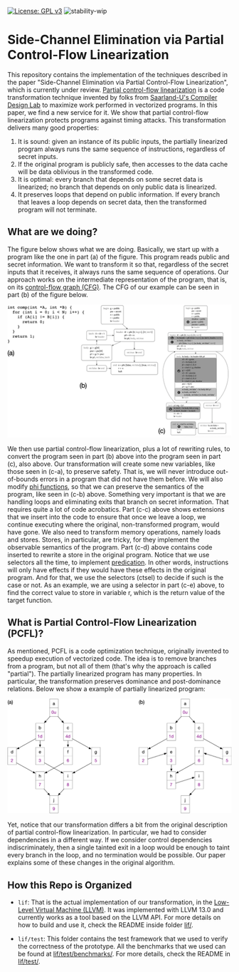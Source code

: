 [![License: GPL v3](https://img.shields.io/badge/License-GPLv3-blue.svg)](https://www.gnu.org/licenses/gpl-3.0)
![stability-wip](https://img.shields.io/badge/stability-work_in_progress-lightgrey.svg)

# Side-Channel Elimination via Partial Control-Flow Linearization

This repository contains the implementation of the techniques
described in the paper "Side-Channel Elimination via Partial Control-Flow Linearization", 
which is currently under review. [Partial
control-flow linearization](https://dl.acm.org/doi/abs/10.1145/3296979.3192413)
is a code transformation technique invented by folks from
[Saarland-U's Compiler Design Lab](http://www.cdl.uni-saarland.de/) to
maximize work performed in vectorized programs. In this paper, we find
a new service for it. We show that partial control-flow linearization
protects programs against timing attacks. This transformation delivers
many good properties:

1. It is sound: given an instance of its public inputs, the partially
linearized program always runs the same sequence of instructions,
regardless of secret inputs.
2. If the original program is publicly safe, then accesses to the data
cache will be data oblivious in the transformed code.
3. It is optimal: every branch that depends on some secret data is
linearized; no branch that depends on only public data is linearized.
4. It preserves loops that depend on public information. If every
branch that leaves a loop depends on secret data, then the transformed
program will not terminate.

## What are we doing?

The figure below shows what we are doing. Basically, we start up with
a program like the one in part (a) of the figure. This program reads
public and secret information. We want to transform it so that,
regardless of the secret inputs that it receives, it always runs the
same sequence of operations. Our approach works on the intermediate
representation of the program, that is, on its [control-flow graph
(CFG)](https://en.wikipedia.org/wiki/Control-flow_graph). The CFG of
our example can be seen in part (b) of the figure below.

![The proposed transformation](images/PosterPicture.png)

We then use partial control-flow linearization, plus a lot of
rewriting rules, to convert the program seen in part (b) above into
the program seen in part (c), also above. Our transformation will
create some new variables, like those seen in (c-a), to preserve
safety. That is, we will never introduce out-of-bounds errors in a
program that did not have them before. We will also modify [phi
functions](https://en.wikipedia.org/wiki/Static_single_assignment_form),
so that we can preserve the semantics of the program, like seen in
(c-b) above. Something very important is that we are handling loops
and eliminating exits that branch on secret information. That requires
quite a lot of code acrobatics. Part (c-c) above shows extensions that
we insert into the code to ensure that once we leave a loop, we
continue executing where the original, non-transformed program, would
have gone. We also need to transform memory operations, namely loads
and stores. Stores, in particular, are tricky, for they implement the
observable semantics of the program. Part (c-d) above contains code
inserted to rewrite a store in the original program. Notice that we
use selectors all the time, to implement
[predication](https://en.wikipedia.org/wiki/Predication_(computer_architecture)).
In other words, instructions will only have effects if they would have
these effects in the original program. And for that, we use the
selectors (ctsel) to decide if such is the case or not. As an example,
we are using a selector in part (c-e) above, to find the correct value
to store in variable r, which is the return value of the target
function.

## What is Partial Control-Flow Linearization (PCFL)?

As mentioned, PCFL is a code optimization technique, originally
invented to speedup execution of vectorized code. The idea is to
remove branches from a program, but not all of them (that's why the
approach is called "partial"). The partially linearized program has
many properties. In particular, the transformation preserves dominance
and post-dominance relations. Below we show a example of partially
linearized program:

![Example of linearization](images/PCFL.png)

Yet, notice that our transformation differs a bit from the original
description of partial control-flow linearization. In particular, we
had to consider dependencies in a different way. If we consider
control dependencies indiscriminately, then a single tainted exit in a
loop would be enough to taint every branch in the loop, and no
termination would be possible. Our paper explains some of these
changes in the original algorithm.

## How this Repo is Organized

* `lif`: That is the actual implementation of our transformation,
in the [Low-Level Virtual Machine (LLVM)](https://llvm.org/). It
was implemented with LLVM 13.0 and currently works as a tool based
on the LLVM API. For more details on how to build and use it, 
check the README inside folder [lif/](lif/).

* `lif/test`: This folder contains the test framework that we used
to verify the correctness of the prototype. All the benchmarks that
we used can be found at [lif/test/benchmarks/](lif/test/benchmarks/). For more details, check
the README in [lif/test/](lif/test/).
